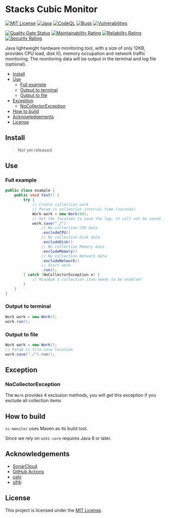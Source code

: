# Stacks Cubic Monitor

[![MIT License](https://img.shields.io/badge/license-MIT-blue.svg)](https://opensource.org/licenses/MIT) [![Java](https://img.shields.io/badge/Java-8%20or%20later-%23FF7800?logo=java)](https://github.com/stacks-cubic/sc-monitor#how-to-build)
[![CodeQL](https://github.com/stacks-cubic/sc-monitor/workflows/CodeQL/badge.svg)](https://github.com/stacks-cubic/sc-monitor/security/code-scanning) [![Bugs](https://sonarcloud.io/api/project_badges/measure?project=stacks-cubic_sc-monitor&metric=bugs)](https://sonarcloud.io/summary/new_code?id=stacks-cubic_sc-monitor) [![Vulnerabilities](https://sonarcloud.io/api/project_badges/measure?project=stacks-cubic_sc-monitor&metric=vulnerabilities)](https://sonarcloud.io/summary/new_code?id=stacks-cubic_sc-monitor)

[![Quality Gate Status](https://sonarcloud.io/api/project_badges/measure?project=stacks-cubic_sc-monitor&metric=alert_status)](https://sonarcloud.io/summary/new_code?id=stacks-cubic_sc-monitor) [![Maintainability Rating](https://sonarcloud.io/api/project_badges/measure?project=stacks-cubic_sc-monitor&metric=sqale_rating)](https://sonarcloud.io/summary/new_code?id=stacks-cubic_sc-monitor) [![Reliability Rating](https://sonarcloud.io/api/project_badges/measure?project=stacks-cubic_sc-monitor&metric=reliability_rating)](https://sonarcloud.io/summary/new_code?id=stacks-cubic_sc-monitor) [![Security Rating](https://sonarcloud.io/api/project_badges/measure?project=stacks-cubic_sc-monitor&metric=security_rating)](https://sonarcloud.io/summary/new_code?id=stacks-cubic_sc-monitor)

Java lightweight hardware monitoring tool, with a size of only 12KB, provides CPU load, disk IO, memory occupation and network traffic monitoring; The monitoring data will be output in the terminal and log file (optional).

* [Install](#install)
* [Use](#use)
  * [Full example](#full-example)
  * [Output to terminal](#output-to-terminal)
  * [Output to file](#output-to-file)
* [Exception](#exception)
  * [NoCollectorException](#nocollectorexception)
* [How to build](#how-to-build)
* [Acknowledgements](#acknowledgements)
* [License](#license)

## Install

> Not yet released

## Use

### Full example
```java
public class example {
    public void text() {
        try {
            // Create collection work
            // Param is collection interval time (seconds)
            Work work = new Work(60);
            // Set the location to save the log, it will not be saved if not set
            work.save("./")
                // No collection CPU data
                .excludeCPU()
                // No collection Disk data
                .excludeDisk()
                // No collection Memory data
                .excludeMemory()
                // No collection Network data
                .excludeNetwork()
                // Start work
                .run();
        } catch (NoCollectorException e) {
            // Minimum 1 collection item needs to be enabled!
        }
    }
}
```

### Output to terminal
```java
Work work = new Work();
work.run();
```

### Output to file
```java
Work work = new Work();
// Param is file save location
work.save("./").run();
```

## Exception

### NoCollectorException

The `Work` provides 4 exclusion methods, you will get this exception if you exclude all collection items

## How to build

`sc-monitor` uses Maven as its build tool.

Since we rely on `oshi-core` requires Java 8 or later.

## Acknowledgements

* [SonarCloud](https://sonarcloud.io/about)
* [GitHub Actions](https://github.com/features/actions)
* [oshi](https://github.com/oshi/oshi)
* [slf4j](https://github.com/qos-ch/slf4j)

## License
This project is licensed under the [MIT License](https://opensource.org/licenses/MIT).